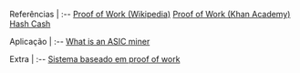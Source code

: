 Referências |
:--
[Proof of Work (Wikipedia)](https://en.bitcoin.it/wiki/Proof_of_work)
[Proof of Work (Khan Academy)](https://www.khanacademy.org/economics-finance-domain/core-finance/money-and-banking/bitcoin/v/bitcoin-proof-of-work)
[Hash Cash](http://hashcash.org/)

Aplicação |
:--
[What is an ASIC miner](https://www.digitaltrends.com/computing/what-is-an-asic-miner/)

Extra |
:--
[Sistema baseado em proof of work](https://github.com/tromp/cuckoo)
